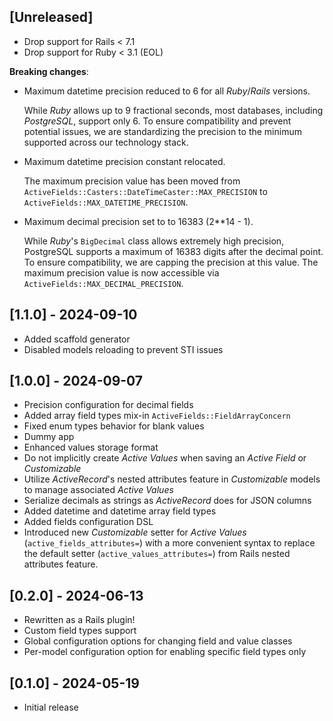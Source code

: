 ## [Unreleased]
- Drop support for Rails < 7.1
- Drop support for Ruby < 3.1 (EOL)

**Breaking changes**:
- Maximum datetime precision reduced to 6 for all _Ruby_/_Rails_ versions.

    While _Ruby_ allows up to 9 fractional seconds, most databases, including _PostgreSQL_, support only 6.
    To ensure compatibility and prevent potential issues,
    we are standardizing the precision to the minimum supported across our technology stack.

- Maximum datetime precision constant relocated.

    The maximum precision value has been moved
    from `ActiveFields::Casters::DateTimeCaster::MAX_PRECISION` to `ActiveFields::MAX_DATETIME_PRECISION`.

- Maximum decimal precision set to to 16383 (2**14 - 1).

    While _Ruby_'s `BigDecimal` class allows extremely high precision,
    PostgreSQL supports a maximum of 16383 digits after the decimal point.
    To ensure compatibility, we are capping the precision at this value.
    The maximum precision value is now accessible via `ActiveFields::MAX_DECIMAL_PRECISION`.

## [1.1.0] - 2024-09-10
- Added scaffold generator
- Disabled models reloading to prevent STI issues

## [1.0.0] - 2024-09-07
- Precision configuration for decimal fields
- Added array field types mix-in `ActiveFields::FieldArrayConcern`
- Fixed enum types behavior for blank values
- Dummy app
- Enhanced values storage format
- Do not implicitly create _Active Values_ when saving an _Active Field_ or _Customizable_
- Utilize _ActiveRecord_'s nested attributes feature in _Customizable_ models to manage associated _Active Values_
- Serialize decimals as strings as _ActiveRecord_ does for JSON columns
- Added datetime and datetime array field types
- Added fields configuration DSL
- Introduced new _Customizable_ setter for _Active Values_ (`active_fields_attributes=`) with a more convenient syntax
    to replace the default setter (`active_values_attributes=`) from Rails nested attributes feature.

## [0.2.0] - 2024-06-13

- Rewritten as a Rails plugin!
- Custom field types support
- Global configuration options for changing field and value classes
- Per-model configuration option for enabling specific field types only

## [0.1.0] - 2024-05-19

- Initial release
